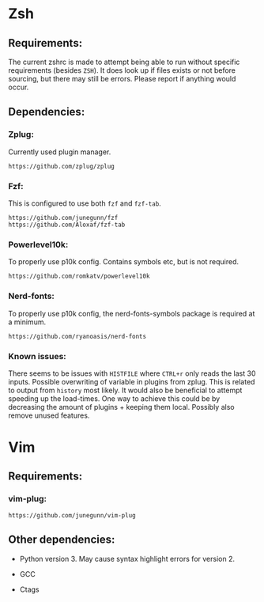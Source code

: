 # Zsh

## Requirements:
The current zshrc is made to attempt being able to run without specific requirements (besides `ZSH`). It does look up if files exists or not before sourcing, but there may still be errors. Please report if anything would occur.

## Dependencies:

### Zplug:
Currently used plugin manager.
```
https://github.com/zplug/zplug
```

### Fzf:
This is configured to use both `fzf` and `fzf-tab`.
```
https://github.com/junegunn/fzf
https://github.com/Aloxaf/fzf-tab
```

### Powerlevel10k:
To properly use p10k config. Contains symbols etc, but is not required.
```
https://github.com/romkatv/powerlevel10k
```

### Nerd-fonts:
To properly use p10k config, the nerd-fonts-symbols package is required at a minimum.
```
https://github.com/ryanoasis/nerd-fonts
```

### Known issues:
There seems to be issues with `HISTFILE` where `CTRL+r` only reads the last 30 inputs. Possible overwriting of variable in plugins from zplug. This is related to output from `history` most likely.
It would also be beneficial to attempt speeding up the load-times. One way to achieve this could be by decreasing the amount of plugins + keeping them local. Possibly also remove unused features.

# Vim

## Requirements:

### vim-plug:
```
https://github.com/junegunn/vim-plug
```

## Other dependencies:
* Python version 3. May cause syntax highlight errors for version 2.

* GCC

* Ctags
